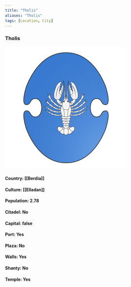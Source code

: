 ```yaml
---
title: "Tholis"
aliases: "Tholis"
tags: [Location, City]
---
```

### Tholis
![](attachment/0cc814c5402a1e33b1103f482825be2a.svg)

#### Country: [[Berdia]]

#### Culture: [[Elladan]]

#### Population: 2.78

#### Citadel: No

#### Capital: false

#### Port: Yes

#### Plaza: No

#### Walls: Yes

#### Shanty: No

#### Temple: Yes

